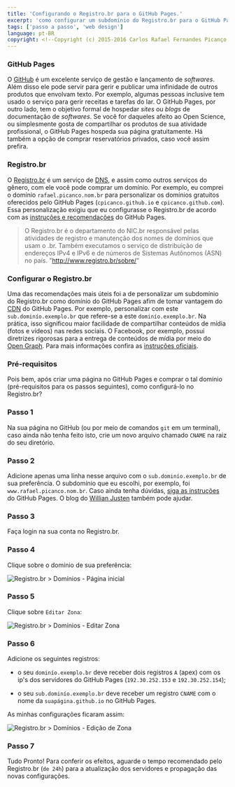 ```yaml
---
title: 'Configurando o Registro.br para o GitHub Pages.'
excerpt: 'como configurar um subdomínio do Registro.br para o GitHub Pages'
tags: ['passo a passo', 'web design']
language: pt-BR
copyright: <!--Copyright (c) 2015-2016 Carlos Rafael Fernandes Picanço.-->
---
```


### GitHub Pages

O [GitHub](http://github.com) é um excelente serviço de gestão e lançamento de *softwares*. Além disso ele pode servir para gerir e publicar uma infinidade de outros produtos que envolvam texto. Por exemplo, algumas pessoas inclusive tem usado o serviço para gerir receitas e tarefas do lar. O GitHub Pages, por outro lado, tem o objetivo formal de hospedar *sites* ou *blogs* de documentação de *softwares*. Se você for daqueles afeito ao Open Science, ou simplesmente gosta de compartilhar os produtos de sua atividade profissional, o GitHub Pages hospeda sua página gratuitamente. Há também a opção de comprar reservatórios privados, caso você assim prefira.

### Registro.br

O [Registro.br](http://www.registro.br/) é um serviço de [DNS](http://pt.wikipedia.org/wiki/Domain_Name_System), e assim como outros serviços do gênero, com ele você pode comprar um domínio. Por exemplo, eu comprei o domínio `rafael.picanco.nom.br` para personalizar os domínios gratuitos oferecidos pelo GitHub Pages (`cpicanco.github.io` e `cpicanco.github.com`). Essa personalização exigiu que eu configurasse o Registro.br de acordo com as [instruções e recomendações](https://help.github.com/articles/setting-up-a-custom-domain-with-github-pages/) do GitHub Pages.

> O Registro.br é o departamento do NIC.br responsável pelas atividades de registro e manutenção dos nomes de domínios que usam o .br. Também executamos o serviço de distribuição de endereços IPv4 e IPv6 e de números de Sistemas Autônomos (ASN) no país. "http://www.registro.br/sobre/"


### Configurar o Registro.br

Uma das recomendações mais úteis foi a de personalizar um subdomínio do Registro.br como domínio do GitHub Pages afim de tomar vantagem do [CDN](http://pt.wikipedia.org/wiki/Content_Delivery_Network) do GitHub Pages. Por exemplo, personalizar com este `sub.dominío.exemplo.br` que refere-se a este `dominío.exemplo.br`. Na prática, isso significou maior facilidade de compartilhar conteúdos de mídia (fotos e vídeos) nas redes sociais. O Facebook, por exemplo, possui diretrizes rigorosas para a entrega de conteúdos de mídia por meio do [Open Graph](https://developers.facebook.com/docs/sharing/opengraph). Para mais informações confira as [instruções oficiais](https://help.github.com/articles/about-custom-domains-for-github-pages-sites/).

### Pré-requisitos

Pois bem, após criar uma página no GitHub Pages e comprar o tal domínio (pré-requisitos para os passos seguintes), como configurá-lo no Registro.br?

### Passo 1

Na sua página no GitHub (ou por meio de comandos `git` em um terminal), caso ainda não tenha feito isto, crie um novo arquivo chamado `CNAME` na raiz do seu diretório.

### Passo 2

Adicione apenas uma linha nesse arquivo com o `sub.dominío.exemplo.br` de sua preferência. O subdomínio que eu escolhi, por exemplo, foi `www.rafael.picanco.nom.br`. Caso ainda tenha dúvidas, [siga as instruções](https://help.github.com/articles/adding-a-cname-file-to-your-repository/) do GitHub Pages. O blog do [Willian Justen](http://willianjusten.com.br/) também pode ajudar.

### Passo 3

Faça login na sua conta no Registro.br.

### Passo 4

Clique sobre o domínio de sua preferência:
<p><img class="img-responsive center-block" src="../../../media/blog/registro-br-dominios-pagina-inicial.png" alt="Registro.br > Domínios - Página inicial" /></p>

### Passo 5

Clique sobre `Editar Zona`:
<p><img class="img-responsive center-block" src="../../../media/blog/registro-br-dominios-editar-zona.png" alt="Registro.br > Domínios - Editar Zona" /></p>

### Passo 6

Adicione os seguintes registros:

- o seu `dominío.exemplo.br` deve receber dois registros `A` (apex) com os ip's dos servidores do GitHub Pages (`192.30.252.153` e `192.30.252.154`);

- o seu `sub.dominío.exemplo.br` deve receber um registro `CNAME` com o nome da `suapágina.github.io` no GitHub Pages.

As minhas configurações ficaram assim:
<p><img class="img-responsive center-block" src="../../../media/blog/registro-br-dominios-edicao-de-zona.png" alt="Registro.br > Domínios - Edição de Zona" /></p>

### Passo 7

Tudo Pronto! Para conferir os efeitos, aguarde o tempo recomendado pelo Registro.br (`de 24h`) para a atualização dos servidores e propagação das novas configurações.